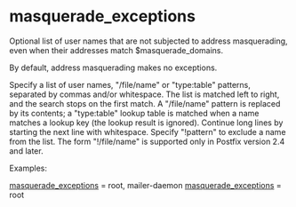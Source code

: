 # masquerade_exceptions 


Optional list of user names that are not subjected to address
masquerading, even when their addresses match $masquerade_domains.



By default, address masquerading makes no exceptions.



Specify a list of user names, "/file/name" or "type:table" patterns,
separated by commas and/or whitespace. The list is matched left to
right, and the search stops on the first match. A "/file/name"
pattern is replaced
by its contents; a "type:table" lookup table is matched when a name
matches a lookup key (the lookup result is ignored).  Continue long
lines by starting the next line with whitespace. Specify "!pattern"
to exclude a name from the list. The form "!/file/name" is supported
only in Postfix version 2.4 and later.  


Examples:



<a href="postconf.5.html#masquerade_exceptions">masquerade_exceptions</a> = root, mailer-daemon
<a href="postconf.5.html#masquerade_exceptions">masquerade_exceptions</a> = root



